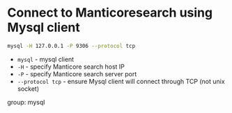 # Connect to Manticoresearch using Mysql client

```bash
mysql -H 127.0.0.1 -P 9306 --protocol tcp
```

- `mysql` - mysql client
- `-H` - specify Manticore search host IP
- `-P` - specify Manticore search server port
- `--protocol tcp` - ensure Mysql client will connect through TCP (not unix socket)

group: mysql


